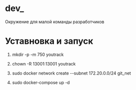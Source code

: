 # dev_
Окружение для малой команды разработчиков


# Уставновка и запуск
1. mkdir -p -m 750 youtrack

2. chown -R 13001:13001 youtrack

3. sudo docker network create --subnet 172.20.0.0/24 git_net

4. sudo docker-compose up -d
